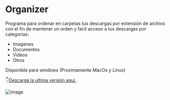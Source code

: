 # Organizer
Programa para ordenar en carpetas tus descargas por extensión de archivo con el fin de mantener un orden y facil acceso a tus descargas por categorias:

- Imagenes
- Documentos
- Videos
- Otros

Disponible para windows (Proximamente MacOs y Linux)

👇[Descarga la ultima versión aquí.](https://github.com/Mat0wa3/Organizer/releases/tag/v1.7)

![image](https://github.com/Mat0wa3/Organizer/assets/67017891/62e43b76-2386-40c1-a97b-75b4519e18ff)
